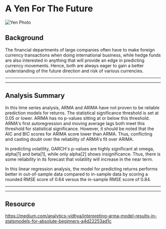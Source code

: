 # A Yen For The Future

![Yen Photo](Images/unit-10-readme-photo.png)

## Background

The financial departments of large companies often have to make foreign currency transactions when doing international business, while hedge funds are also interested in anything that will provide an edge in predicting currency movements. Hence, both are always eager to gain a better understanding of the future direction and risk of various currencies. 

- - -

- - -
## Analysis Summary
In this time series analysis, ARMA and ARIMA have not proven to be reliable prediction models for returns. The statistical significance threshold is set at 0.05 or lower. ARIMA has no p-values sitting at or below this threshold. ARMA's first autoregression and moving average lags both meet this threshold for statistical significance. However, it should be noted that the AIC and BIC scores for ARIMA score lower than ARMA. Thus, conflicting and casting doubt over the reliability of ARMA's fit over ARIMA.

In predicting volatility, GARCH's p-values are highly significant at omega, alpha[1] and beta[1], while only alpha[2] shows insignificance. Thus, there is some reliability in its forecast that volatility will increase in the near term.

In this linear regression analysis, the model for predicting returns performs better in out-of-sample data compared to in-sample data by scoring a rounded RMSE score of 0.64 versus the in-sample RMSE score of 0.84.
- - -
- - -
## Resource
https://medium.com/analytics-vidhya/interpreting-arma-model-results-in-statsmodels-for-absolute-beginners-a4d22253ad1c

